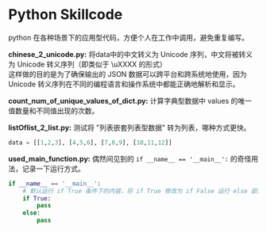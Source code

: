 # Python Skillcode
python 在各种场景下的应用型代码，方便个人在工作中调用，避免重复编写。<br>

**chinese_2_unicode.py:** 将data中的中文转义为 Unicode 序列，中文将被转义为 Unicode 转义序列（即类似于 \uXXXX 的形式）<br>
这样做的目的是为了确保输出的 JSON 数据可以跨平台和跨系统地使用，因为 Unicode 转义序列在不同的编程语言和操作系统中都能正确地解析和显示。

**count_num_of_unique_values_of_dict.py:** 计算字典型数据中 values 的唯一值数量和不同值出现的次数。<br>

**listOflist_2_list.py:** 测试将 "列表嵌套列表型数据" 转为列表，哪种方式更快。<br>
```python
data = [[1,2,3], [4,5,6], [7,8,9], [10,11,12]]
```

**used_main_function.py:** 偶然间见到的 `if __name__ == '__main__':` 的奇怪用法，记录一下运行方式。<br>
```python
if __name__ == '__main__':
    # 默认运行 if True 条件下的内容，将 if True 修改为 if False 运行 else 部分。
    if True:
        pass
    else:
        pass
```